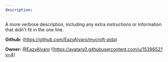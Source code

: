 ```yaml
---
description: 
---
```

A more verbose description, including any extra instructions or
information that didn't fit in the one line.

**Github:** (https://github.com/EazyAlvaro/mycroft-aida)

**Owner:** [@EazyAlvaro](https://github.com/EazyAlvaro) ![https://avatars0.githubusercontent.com/u/1539652?v=4]


